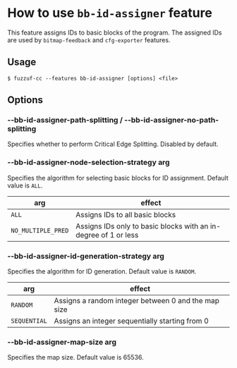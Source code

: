 # How to use `bb-id-assigner` feature

This feature assigns IDs to basic blocks of the program. The assigned IDs are used by `bitmap-feedback` and `cfg-exporter` features.

## Usage

```
$ fuzzuf-cc --features bb-id-assigner [options] <file>
```

## Options

### --bb-id-assigner-path-splitting / --bb-id-assigner-no-path-splitting

Specifies whether to perform Critical Edge Splitting. Disabled by default.

### --bb-id-assigner-node-selection-strategy arg

Specifies the algorithm for selecting basic blocks for ID assignment. Default value is `ALL`.

| arg                | effect                                                          |
|--------------------|-----------------------------------------------------------------|
| `ALL`              | Assigns IDs to all basic blocks                                 |
| `NO_MULTIPLE_PRED` | Assigns IDs only to basic blocks with an in-degree of 1 or less |

### --bb-id-assigner-id-generation-strategy arg

Specifies the algorithm for ID generation. Default value is `RANDOM`.

| arg          | effect                                              |
|--------------|-----------------------------------------------------|
| `RANDOM`     | Assigns a random integer between 0 and the map size |
| `SEQUENTIAL` | Assigns an integer sequentially starting from 0     |

### --bb-id-assigner-map-size arg

Specifies the map size. Default value is 65536.
